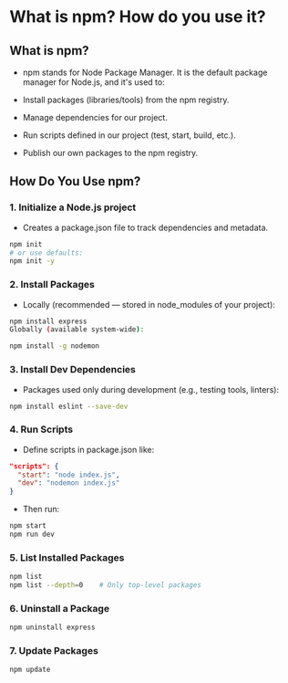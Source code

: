 # What is npm? How do you use it?

## What is npm?
- npm stands for Node Package Manager. It is the default package manager for Node.js, and it's used to:

- Install packages (libraries/tools) from the npm registry.

- Manage dependencies for our project.

- Run scripts defined in our project (test, start, build, etc.).

- Publish our own packages to the npm registry.

## How Do You Use npm?
### 1. Initialize a Node.js project
- Creates a package.json file to track dependencies and metadata.

```bash
npm init
# or use defaults:
npm init -y
```

### 2. Install Packages
- Locally (recommended — stored in node_modules of your project):

```bash
npm install express
Globally (available system-wide):
```
```bash
npm install -g nodemon
```
### 3. Install Dev Dependencies
- Packages used only during development (e.g., testing tools, linters):

```bash
npm install eslint --save-dev
```
### 4. Run Scripts
- Define scripts in package.json like:

```json
"scripts": {
  "start": "node index.js",
  "dev": "nodemon index.js"
}
```
- Then run:

```bash
npm start
npm run dev
```

### 5. List Installed Packages
```bash
npm list
npm list --depth=0    # Only top-level packages
```

### 6. Uninstall a Package
```bash
npm uninstall express
```

### 7. Update Packages
```bash
npm update
```
